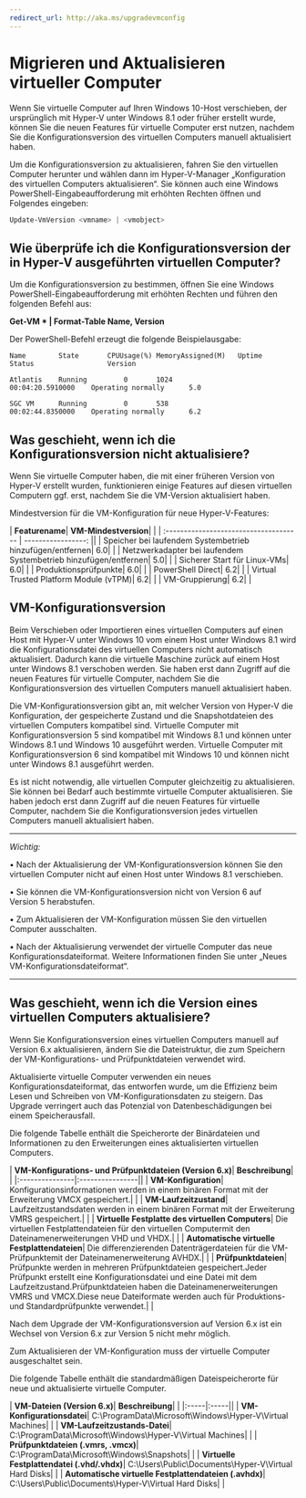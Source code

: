 ```yaml
---
redirect_url: http://aka.ms/upgradevmconfig
---
```


# Migrieren und Aktualisieren virtueller Computer

Wenn Sie virtuelle Computer auf Ihren Windows 10-Host verschieben, der ursprünglich mit Hyper-V unter Windows 8.1 oder früher erstellt wurde, können Sie die neuen Features für virtuelle Computer erst nutzen, nachdem Sie die Konfigurationsversion des virtuellen Computers manuell aktualisiert haben.

Um die Konfigurationsversion zu aktualisieren, fahren Sie den virtuellen Computer herunter und wählen dann im Hyper-V-Manager „Konfiguration des virtuellen Computers aktualisieren“. Sie können auch eine Windows PowerShell-Eingabeaufforderung mit erhöhten Rechten öffnen und Folgendes eingeben:

 ```PowerShell
Update-VmVersion <vmname> | <vmobject>
 ```

## Wie überprüfe ich die Konfigurationsversion der in Hyper-V ausgeführten virtuellen Computer?

Um die Konfigurationsversion zu bestimmen, öffnen Sie eine Windows PowerShell-Eingabeaufforderung mit erhöhten Rechten und führen den folgenden Befehl aus:

**Get-VM * | Format-Table Name, Version**

Der PowerShell-Befehl erzeugt die folgende Beispielausgabe:

```
Name        State       CPUUsage(%) MemoryAssigned(M)   Uptime              Status                  Version

Atlantis    Running         0       1024                00:04:20.5910000    Operating normally      5.0

SGC VM      Running         0       538                 00:02:44.8350000    Operating normally      6.2
```


## Was geschieht, wenn ich die Konfigurationsversion nicht aktualisiere?

Wenn Sie virtuelle Computer haben, die mit einer früheren Version von Hyper-V erstellt wurden, funktionieren einige Features auf diesen virtuellen Computern ggf. erst, nachdem Sie die VM-Version aktualisiert haben.

Mindestversion für die VM-Konfiguration für neue Hyper-V-Features:

| **Featurename**| **VM-Mindestversion**| |
| :------------------------------------- | -----------------: ||
| Speicher bei laufendem Systembetrieb hinzufügen/entfernen| 6.0| |
| Netzwerkadapter bei laufendem Systembetrieb hinzufügen/entfernen| 5.0| |
| Sicherer Start für Linux-VMs| 6.0| |
| Produktionsprüfpunkte| 6.0| |
| PowerShell Direct| 6.2| |
| Virtual Trusted Platform Module (vTPM)| 6.2| |
| VM-Gruppierung| 6.2| |



## VM-Konfigurationsversion

Beim Verschieben oder Importieren eines virtuellen Computers auf einen Host mit Hyper-V unter Windows 10 vom einem Host unter Windows 8.1 wird die Konfigurationsdatei des virtuellen Computers nicht automatisch aktualisiert. Dadurch kann die virtuelle Maschine zurück auf einem Host unter Windows 8.1 verschoben werden. Sie haben erst dann Zugriff auf die neuen Features für virtuelle Computer, nachdem Sie die Konfigurationsversion des virtuellen Computers manuell aktualisiert haben.

Die VM-Konfigurationsversion gibt an, mit welcher Version von Hyper-V die Konfiguration, der gespeicherte Zustand und die Snapshotdateien des virtuellen Computers kompatibel sind. Virtuelle Computer mit Konfigurationsversion 5 sind kompatibel mit Windows 8.1 und können unter Windows 8.1 und Windows 10 ausgeführt werden. Virtuelle Computer mit Konfigurationsversion 6 sind kompatibel mit Windows 10 und können nicht unter Windows 8.1 ausgeführt werden.

Es ist nicht notwendig, alle virtuellen Computer gleichzeitig zu aktualisieren. Sie können bei Bedarf auch bestimmte virtuelle Computer aktualisieren. Sie haben jedoch erst dann Zugriff auf die neuen Features für virtuelle Computer, nachdem Sie die Konfigurationsversion jedes virtuellen Computers manuell aktualisiert haben.


----------------

*Wichtig:*

• Nach der Aktualisierung der VM-Konfigurationsversion können Sie den virtuellen Computer nicht auf einen Host unter Windows 8.1 verschieben.

• Sie können die VM-Konfigurationsversion nicht von Version 6 auf Version 5 herabstufen.

• Zum Aktualisieren der VM-Konfiguration müssen Sie den virtuellen Computer ausschalten.

• Nach der Aktualisierung verwendet der virtuelle Computer das neue Konfigurationsdateiformat. Weitere Informationen finden Sie unter „Neues VM-Konfigurationsdateiformat“.

--------






## Was geschieht, wenn ich die Version eines virtuellen Computers aktualisiere?

Wenn Sie Konfigurationsversion eines virtuellen Computers manuell auf Version 6.x aktualisieren, ändern Sie die Dateistruktur, die zum Speichern der VM-Konfigurations- und Prüfpunktdateien verwendet wird.

Aktualisierte virtuelle Computer verwenden ein neues Konfigurationsdateiformat, das entworfen wurde, um die Effizienz beim Lesen und Schreiben von VM-Konfigurationsdaten zu steigern. Das Upgrade verringert auch das Potenzial von Datenbeschädigungen bei einem Speicherausfall.

Die folgende Tabelle enthält die Speicherorte der Binärdateien und Informationen zu den Erweiterungen eines aktualisierten virtuellen Computers.

| **VM-Konfigurations- und Prüfpunktdateien (Version 6.x)**| **Beschreibung**| |
|:---------------|:----------------||
| **VM-Konfiguration**| Konfigurationsinformationen werden in einem binären Format mit der Erweiterung VMCX gespeichert.| |
| **VM-Laufzeitzustand**| Laufzeitzustandsdaten werden in einem binären Format mit der Erweiterung VMRS gespeichert.| |
| **Virtuelle Festplatte des virtuellen Computers**| Die virtuellen Festplattendateien für den virtuellen Computermit den Dateinamenerweiterungen VHD und VHDX.| |
| **Automatische virtuelle Festplattendateien**| Die differenzierenden Datenträgerdateien für die VM-Prüfpunktemit der Dateinamenerweiterung AVHDX.| |
| **Prüfpunktdateien**| Prüfpunkte werden in mehreren Prüfpunktdateien gespeichert.Jeder Prüfpunkt erstellt eine Konfigurationsdatei und eine Datei mit dem Laufzeitzustand.Prüfpunktdateien haben die Dateinamenerweiterungen VMRS und VMCX.Diese neue Dateiformate werden auch für Produktions- und Standardprüfpunkte verwendet.| |

Nach dem Upgrade der VM-Konfigurationsversion auf Version 6.x ist ein Wechsel von Version 6.x zur Version 5 nicht mehr möglich.

Zum Aktualisieren der VM-Konfiguration muss der virtuelle Computer ausgeschaltet sein.

Die folgende Tabelle enthält die standardmäßigen Dateispeicherorte für neue und aktualisierte virtuelle Computer.

| **VM-Dateien (Version 6.x)**| **Beschreibung**| |
|:-----|:-----||
| **VM-Konfigurationsdatei**| C:\ProgramData\Microsoft\Windows\Hyper-V\Virtual Machines| |
| **VM-Laufzeitzustands-Datei**| C:\ProgramData\Microsoft\Windows\Hyper-V\Virtual Machines| |
| **Prüfpunktdateien (.vmrs, .vmcx)**| C:\ProgramData\Microsoft\Windows\Snapshots| |
| **Virtuelle Festplattendatei (.vhd/.vhdx)**| C:\Users\Public\Documents\Hyper-V\Virtual Hard Disks| |
| **Automatische virtuelle Festplattendateien (.avhdx)**| C:\Users\Public\Documents\Hyper-V\Virtual Hard Disks| |










<!--HONumber=May16_HO1-->


